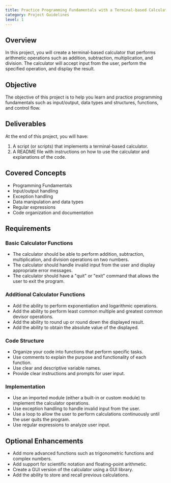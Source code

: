 ```yaml
---
title: Practice Programming Fundamentals with a Terminal-based Calculator
category: Project Guidelines
level: 1
---
```


## Overview
In this project, you will create a terminal-based calculator that performs arithmetic operations such as addition, subtraction, multiplication, and division. The calculator will accept input from the user, perform the specified operation, and display the result.

## Objective
The objective of this project is to help you learn and practice programming fundamentals such as input/output, data types and structures, functions, and control flow.


## Deliverables
At the end of this project, you will have:

1. A script (or scripts) that implements a terminal-based calculator.
2. A README file with instructions on how to use the calculator and explanations of the code.

## Covered Concepts
- Programming Fundamentals
- Input/output handling
- Exception handling
- Data manipulation and data types
- Regular expressions
- Code organization and documentation

## Requirements

### Basic Calculator Functions
- The calculator should be able to perform addition, subtraction, multiplication, and division operations on two numbers.
- The calculator should handle invalid input from the user and display appropriate error messages.
- The calculator should have a "quit" or "exit" command that allows the user to exit the program.

### Additional Calculator Functions
- Add the ability to perform exponentiation and logarithmic operations.
- Add the ability to perform least common multiple and greatest common devisor operations.
- Add the ability to round up or round down the displayed result.
- Add the ability to obtain the absolute value of the displayed.

### Code Structure
- Organize your code into functions that perform specific tasks.
- Use comments to explain the purpose and functionality of each function.
- Use clear and descriptive variable names.
- Provide clear instructions and prompts for user input.

### Implementation
- Use an imported module (either a built-in or custom module) to implement the calculator operations.
- Use exception handling to handle invalid input from the user.
- Use a loop to allow the user to perform calculations continuously until the user quits the program.
- Use regular expressions to analyze user input.

## Optional Enhancements
- Add more advanced functions such as trigonometric functions and complex numbers.
- Add support for scientific notation and floating-point arithmetic.
- Create a GUI version of the calculator using a GUI library.
- Add the ability to store and recall previous calculations.
